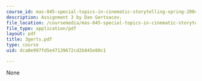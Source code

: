 ```yaml
---
course_id: mas-845-special-topics-in-cinematic-storytelling-spring-2004
description: Assignment 3 by Dan Gertsacov.
file_location: /coursemedia/mas-845-special-topics-in-cinematic-storytelling-spring-2004/dca0e997fd5e47139672cd2b845e80c1_3gerts.pdf
file_type: application/pdf
layout: pdf
title: 3gerts.pdf
type: course
uid: dca0e997fd5e47139672cd2b845e80c1

---
```

None